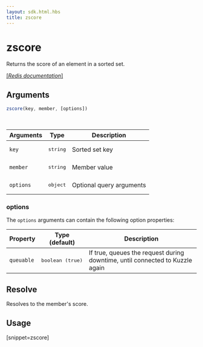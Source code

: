 ```yaml
---
layout: sdk.html.hbs
title: zscore
---
```


# zscore

Returns the score of an element in a sorted set.

[[_Redis documentation_]](https://redis.io/commands/zscore)

## Arguments

```js
zscore(key, member, [options])
```

<br/>

| Arguments    | Type    | Description |
|--------------|---------|-------------|
| `key` | <pre>string</pre> | Sorted set key |
| `member` | <pre>string</pre> | Member value |
| ``options`` | <pre>object</pre> | Optional query arguments |

### options

The `options` arguments can contain the following option properties:

| Property   | Type (default)   | Description                       |
| ---------- | ------- | --------------------------------- |
| `queuable` | <pre>boolean (true)</pre> | If true, queues the request during downtime, until connected to Kuzzle again |

## Resolve

Resolves to the member's score.

## Usage

[snippet=zscore]
